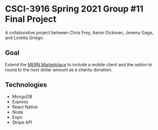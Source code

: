 
# CSCI-3916 Spring 2021 Group #11 Final Project

A collaborative project between Chris Frey, Aaron Dickman, Jeremy Gage, and Loretta Griego.

## Goal

Extend the [MERN Marketplace](https://github.com/shamahoque/mern-marketplace/tree/master) to include a mobile client and the option to round to the next dollar amount as a charity donation.

## Technologies
- MongoDB
- Express
- React Native
- Node
- Expo
- Stripe API
